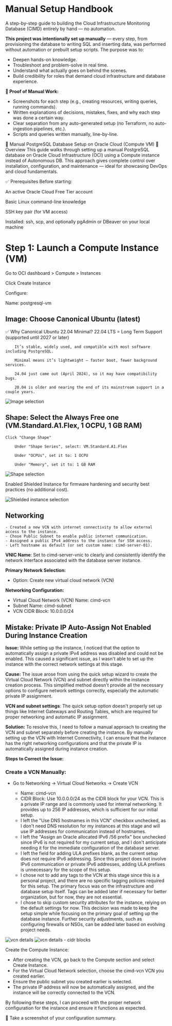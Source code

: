 # Manual Setup Handbook

A step-by-step guide to building the Cloud Infrastructure Monitoring Database (CIMD) entirely by hand — no automation.

**This project was intentionally set up manually** — every step, from provisioning the database to writing SQL and inserting data, was performed without automation or prebuilt setup scripts. The purpose was to:

- Deepen hands-on knowledge.
- Troubleshoot and problem-solve in real time.
- Understand what actually goes on behind the scenes.
- Build credibility for roles that demand cloud infrastructure and database experience.

**📸 Proof of Manual Work:**

- Screenshots for each step (e.g., creating resources, writing queries, running commands).
- Written explanations of decisions, mistakes, fixes, and why each step was done a certain way.
- Clear separation from any auto-generated setup (no Terraform, no auto-ingestion pipelines, etc.).
- Scripts and queries written manually, line-by-line.

🧰 Manual PostgreSQL Database Setup on Oracle Cloud (Compute VM)
📝 Overview
This guide walks through setting up a manual PostgreSQL database on Oracle Cloud Infrastructure (OCI) using a Compute instance instead of Autonomous DB. This approach gives complete control over installation, configuration, and maintenance — ideal for showcasing DevOps and cloud fundamentals.

✅ Prerequisites
Before starting:

An active Oracle Cloud Free Tier account

Basic Linux command-line knowledge

SSH key pair (for VM access)

Installed: ssh, scp, and optionally pgAdmin or DBeaver on your local machine

# Step 1: Launch a Compute Instance (VM)

Go to OCI dashboard > Compute > Instances

Click Create Instance

Configure:

Name: postgresql-vm

## Image: Choose Canonical Ubuntu (latest)

✅ Why Canonical Ubuntu 22.04 Minimal?
22.04 LTS = Long Term Support (supported until 2027 or later)

        It’s stable, widely used, and compatible with most software including PostgreSQL.

        Minimal means it’s lightweight — faster boot, fewer background services.

        24.04 just came out (April 2024), so it may have compatibility bugs.

        20.04 is older and nearing the end of its mainstream support in a couple years.

![Image selection](image-4.png)

## Shape: Select the Always Free one (VM.Standard.A1.Flex, 1 OCPU, 1 GB RAM)

    Click "Change Shape"

        Under "Shape Series", select: VM.Standard.A1.Flex

        Under "OCPUs", set it to: 1 OCPU

        Under "Memory", set it to: 1 GB RAM

![Shape selection](image.png)

Enabled Shielded Instance for firmware hardening and security best practices (no additional cost).

![Shielded instance selection](image-1.png)

## Networking

    - Created a new VCN with internet connectivity to allow external access to the instance.
    - Chose Public Subnet to enable public internet communication.
    - Assigned a public IPv4 address to the instance for SSH access.
    - Left hostname as default (or set custom name: cimd-server-01).

**VNIC Name**: Set to cimd-server-vnic to clearly and consistently identify the network interface associated with the database server instance.

**Primary Network Selection:**

- Option: Create new virtual cloud network (VCN)
<!-- Reason: Manually creating a new VCN ensures full control over networking configuration, properly isolates the database server, and showcases complete infrastructure setup skills. -->

**Networking Configuration:**

- Virtual Cloud Network (VCN) Name: cimd-vcn
- Subnet Name: cimd-subnet
- VCN CIDR Block: 10.0.0.0/24
<!--Reasoning:
- Clear naming convention tied to project (CIMD).
- /24 CIDR block provides sufficient IP range for testing, demonstration, and future scaling within a single subnet.
- Manual network creation demonstrates full understanding of cloud network setup fundamentals.-->

## Mistake: Private IP Auto-Assign Not Enabled During Instance Creation

**Issue:**
While setting up the instance, I noticed that the option to automatically assign a private IPv4 address was disabled and could not be enabled. This caused a significant issue, as I wasn't able to set up the instance with the correct network settings at this stage.

**Cause:**
The issue arose from using the quick setup wizard to create the Virtual Cloud Network (VCN) and subnet directly within the instance creation process. This simplified method doesn't provide all the necessary options to configure network settings correctly, especially the automatic private IP assignment.

**VCN and subnet settings**: The quick setup option doesn't properly set up things like Internet Gateways and Routing Tables, which are required for proper networking and automatic IP assignment.

**Solution:**
To resolve this, I need to follow a manual approach to creating the VCN and subnet separately before creating the instance. By manually setting up the VCN with Internet Connectivity, I can ensure that the instance has the right networking configurations and that the private IP is automatically assigned during instance creation.

**Steps to Correct the Issue:**

### Create a VCN Manually:

- Go to Networking → Virtual Cloud Networks → Create VCN

  - Name: cimd-vcn
  - CIDR Block: Use 10.0.0.0/24 as the CIDR block for your VCN. This is a private IP range and is commonly used for internal networking. It provides up to 256 IP addresses, which is sufficient for our initial setup.
  - I left the "Use DNS hostnames in this VCN" checkbox unchecked, as I don't need DNS resolution for my instances at this stage and will use IP addresses for communication instead of hostnames.
  - I left the "Assign an Oracle allocated IPv6 /56 prefix" box unchecked since IPv6 is not required for my current setup, and I don't anticipate needing it for the immediate configuration of the database server.
  - I left the field for adding ULA prefixes blank, as the current setup does not require IPv6 addressing. Since this project does not involve IPv6 communication or private IPv6 addresses, adding ULA prefixes is unnecessary for the scope of this setup.
  - I chose not to add any tags to the VCN at this stage since this is a personal project, and there are no specific tagging policies required for this setup. The primary focus was on the infrastructure and database setup itself. Tags can be added later if necessary for better organization, but for now, they are not essential.
  - I chose to skip custom security attributes for the instance, relying on the default settings for now. This decision was made to keep the setup simple while focusing on the primary goal of setting up the database instance. Further security adjustments, such as configuring firewalls or NSGs, can be added later based on evolving project needs.

![vcn details](image-2.png)
![vcn details - cidr blocks](image-3.png)

Create the Compute Instance:

- After creating the VCN, go back to the Compute section and select Create Instance.
- For the Virtual Cloud Network selection, choose the cimd-vcn VCN you created earlier.
- Ensure the public subnet you created earlier is selected.
- The private IP address will now be automatically assigned, and the instance will be correctly connected to the VCN.

By following these steps, I can proceed with the proper network configuration for the instance and ensure it functions as expected.

📸 Take a screenshot of your configuration summary.
